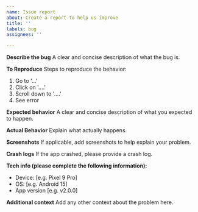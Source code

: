 ```yaml
---
name: Issue report
about: Create a report to help us improve
title: ''
labels: bug
assignees: ''

---
```


**Describe the bug**
A clear and concise description of what the bug is.

**To Reproduce**
Steps to reproduce the behavior:
1. Go to '...'
2. Click on '....'
3. Scroll down to '....'
4. See error

**Expected behavior**
A clear and concise description of what you expected to happen.

**Actual Behavior**
Explain what actually happens.

**Screenshots**
If applicable, add screenshots to help explain your problem.

**Crash logs**
If the app crashed, please provide a crash log.

**Tech info (please complete the following information):**
 - Device: [e.g. Pixel 9 Pro]
 - OS: [e.g. Android 15]
 - App version [e.g. v2.0.0]

**Additional context**
Add any other context about the problem here.
